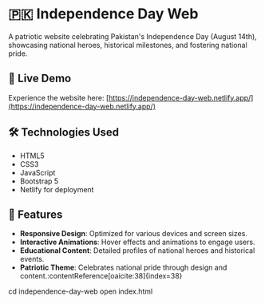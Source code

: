 # 🇵🇰 Independence Day Web

A patriotic website celebrating Pakistan's Independence Day (August 14th), showcasing national heroes, historical milestones, and fostering national pride.

## 🚀 Live Demo

Experience the website here: [https://independence-day-web.netlify.app/](https://independence-day-web.netlify.app/)

## 🛠️ Technologies Used

- HTML5
- CSS3
- JavaScript
- Bootstrap 5
- Netlify for deployment

## 📌 Features

- **Responsive Design**: Optimized for various devices and screen sizes.
- **Interactive Animations**: Hover effects and animations to engage users.
- **Educational Content**: Detailed profiles of national heroes and historical events.
- **Patriotic Theme**: Celebrates national pride through design and content.:contentReference[oaicite:38]{index=38}


cd independence-day-web
open index.html
